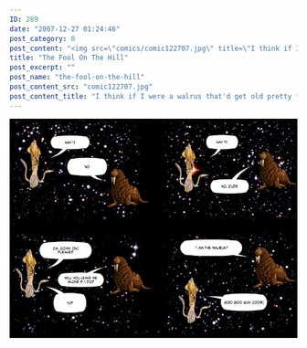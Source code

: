 ```yaml
---
ID: 289
date: "2007-12-27 01:24:46"
post_category: 0
post_content: "<img src=\"comics/comic122707.jpg\" title=\"I think if I were a walrus that'd get old pretty fast\" />"
title: "The Fool On The Hill"
post_excerpt: ""
post_name: "the-fool-on-the-hill"
post_content_src: "comic122707.jpg"
post_content_title: "I think if I were a walrus that'd get old pretty fast"
---
```



[![I think if I were a walrus that'd get old pretty fast](/comics-hi-res/comic122707.jpg)](/comics-hi-res/comic122707.jpg "I think if I were a walrus that'd get old pretty fast")
